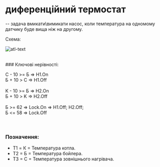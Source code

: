 # диференційний термостат

-- задача вмикати\вимикати насос, коли температура на одномому датчику буде вища ніж на другому. <br>

Схема: <br>

![atl-text](../img/a.png)

<br>
### Ключові нерівності: <br>

С - 10 >= Б => H1.On  <br>
Б + 10 > C  => H1.Off <br>
<br>
K - 10 >= Б => H2.On  <br>
Б + 10 > K  => H2.Off <br>
<br>
Б >= 62 => Lock.On  => H1.Off; H2.Off; <br>
Б <= 58 => Lock.Off                    <br>
<br><br>

### Позначення: <br>
* T1 = К = Температура котла.<br>
* Т2 = Б = Температура бойлера.<br>
* Т3 = С = Температура зовнішнього нагрівача. <br>
